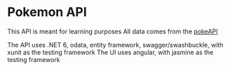 ﻿# Pokemon API

This API is meant for learning purposes
All data comes from the [pokeAPI](https://github.com/PokeAPI/pokeapi)

The API uses .NET 6, odata, entity framework, swagger/swashbuckle, with xunit as the testing framework
The UI uses angular, with jasmine as the testing framework
